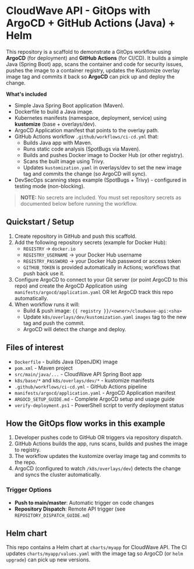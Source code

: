 
# CloudWave API - GitOps with ArgoCD + GitHub Actions (Java) + Helm

This repository is a scaffold to demonstrate a GitOps workflow using **ArgoCD** (for deployment) and **GitHub Actions** (for CI/CD).
It builds a simple Java (Spring Boot) app, scans the container and code for security issues, pushes the image to a container registry, updates the Kustomize overlay image tag and commits it back so **ArgoCD** can pick up and deploy the change.

**What's included**
- Simple Java Spring Boot application (Maven).
- Dockerfile to build a Java image.
- Kubernetes manifests (namespace, deployment, service) using **kustomize** (base + overlays/dev).
- ArgoCD Application manifest that points to the overlay path.
- GitHub Actions workflow `.github/workflows/ci-cd.yml` that:
  - Builds Java app with Maven.
  - Runs static code analysis (SpotBugs via Maven).
  - Builds and pushes Docker image to Docker Hub (or other registry).
  - Scans the built image using Trivy.
  - Updates `kustomization.yaml` in overlays/dev to set the new image tag and commits the change (so ArgoCD will sync).
- DevSecOps scanning steps example (SpotBugs + Trivy) - configured in testing mode (non-blocking).

> **NOTE:** No secrets are included. You must set repository secrets as documented below before running the workflow.

## Quickstart / Setup

1. Create repository in GitHub and push this scaffold.
2. Add the following repository secrets (example for Docker Hub):
   - `REGISTRY`  -> `docker.io`
   - `REGISTRY_USERNAME` -> your Docker Hub username
   - `REGISTRY_PASSWORD` -> your Docker Hub password or access token
   - `GITHUB_TOKEN` is provided automatically in Actions; workflows that push back use it.
3. Configure ArgoCD to connect to your Git server (or point ArgoCD to this repo) and create the ArgoCD Application using `manifests/argocd/application.yaml` OR let ArgoCD track this repo automatically.
4. When workflow runs it will:
   - Build & push image: `{{ registry }}/<owner>/cloudwave-api:<sha>`
   - Update `k8s/overlays/dev/kustomization.yaml` `images` tag to the new tag and push the commit.
   - ArgoCD will detect the change and deploy.

## Files of interest

- `Dockerfile` - builds Java (OpenJDK) image
- `pom.xml` - Maven project
- `src/main/java/...` - CloudWave API Spring Boot app
- `k8s/base/*` and `k8s/overlays/dev/*` - kustomize manifests
- `.github/workflows/ci-cd.yml` - GitHub Actions pipeline
- `manifests/argocd/application.yaml` - ArgoCD Application manifest
- `ARGOCD_SETUP_GUIDE.md` - Complete ArgoCD setup and usage guide
- `verify-deployment.ps1` - PowerShell script to verify deployment status

## How the GitOps flow works in this example

1. Developer pushes code to GitHub OR triggers via repository dispatch.
2. GitHub Actions builds the app, runs scans, builds and pushes the image to registry.
3. The workflow updates the kustomize overlay image tag and commits to the repo.
4. ArgoCD (configured to watch `/k8s/overlays/dev`) detects the change and syncs the cluster automatically.

### Trigger Options
- **Push to main/master**: Automatic trigger on code changes
- **Repository Dispatch**: Remote API trigger (see `REPOSITORY_DISPATCH_GUIDE.md`)


## Helm chart
This repo contains a Helm chart at `charts/myapp` for CloudWave API. The CI updates `charts/myapp/values.yaml` with the image tag so ArgoCD (or `helm upgrade`) can pick up new versions.
